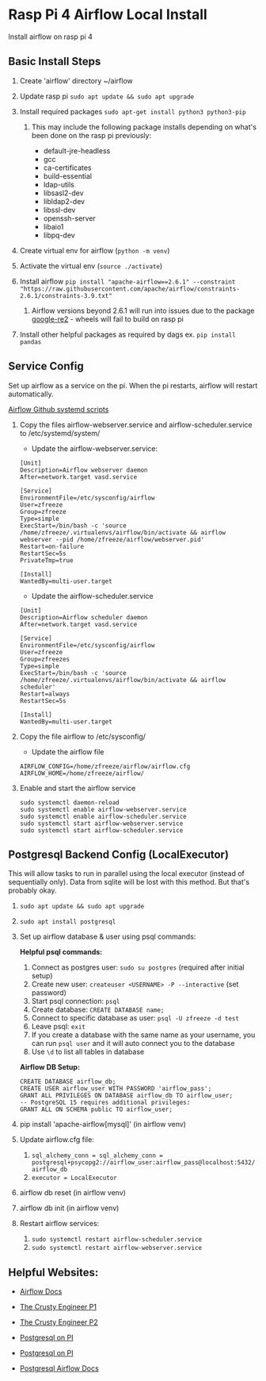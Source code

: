 # Rasp Pi 4 Airflow Local Install

Install airflow on rasp pi 4

## Basic Install Steps

1. Create 'airflow' directory  ~/airflow
2. Update rasp pi `sudo apt update && sudo apt upgrade`
3. Install required packages `sudo apt-get install python3 python3-pip`

    1. This may include the following package installs depending on what's been done on the rasp pi previously:

        * default-jre-headless
        * gcc 
        * ca-certificates 
        * build-essential 
        * ldap-utils 
        * libsasl2-dev 
        * libldap2-dev 
        * libssl-dev 
        * openssh-server 
        * libaio1 
        * libpq-dev

4. Create virtual env for airflow (`python -m venv`)
5. Activate the virtual env (`source ./activate`)
6. Install airflow `pip install "apache-airflow==2.6.1" --constraint "https://raw.githubusercontent.com/apache/airflow/constraints-2.6.1/constraints-3.9.txt"`

    1. Airflow versions beyond 2.6.1 will run into issues due to the package [google-re2](https://pypi.org/project/google-re2/) - wheels will fail to build on rasp pi

7. Install other helpful packages as required by dags ex. `pip install pandas`

## Service Config

Set up airflow as a service on the pi. When the pi restarts, airflow will restart automatically.

[Airflow Github systemd scripts](https://github.com/apache/airflow/tree/main/scripts/systemd)


1. Copy the files airflow-webserver.service and airflow-scheduler.service to /etc/systemd/system/
    
    * Update the airflow-webserver.service:

    ```   
    [Unit]
    Description=Airflow webserver daemon
    After=network.target vasd.service

    [Service]
    EnvironmentFile=/etc/sysconfig/airflow
    User=zfreeze
    Group=zfreeze
    Type=simple
    ExecStart=/bin/bash -c 'source /home/zfreeze/.virtualenvs/airflow/bin/activate && airflow webserver --pid /home/zfreeze/airflow/webserver.pid'
    Restart=on-failure
    RestartSec=5s
    PrivateTmp=true
        
    [Install]
    WantedBy=multi-user.target
    ```

    * Update the airflow-scheduler.service

    ```
    [Unit]
    Description=Airflow scheduler daemon
    After=network.target vasd.service

    [Service]
    EnvironmentFile=/etc/sysconfig/airflow
    User=zfreeze
    Group=zfreezes
    Type=simple
    ExecStart=/bin/bash -c 'source /home/zfreeze/.virtualenvs/airflow/bin/activate && airflow scheduler'
    Restart=always
    RestartSec=5s

    [Install]
    WantedBy=multi-user.target
    ```

2. Copy the file airflow to /etc/sysconfig/

    * Update the airflow file

    ```
    AIRFLOW_CONFIG=/home/zfreeze/airflow/airflow.cfg
    AIRFLOW_HOME=/home/zfreeze/airflow/
    ```

3. Enable and start the airflow service

    ```
    sudo systemctl daemon-reload 
    sudo systemctl enable airflow-webserver.service 
    sudo systemctl enable airflow-scheduler.service 
    sudo systemctl start airflow-webserver.service 
    sudo systemctl start airflow-scheduler.service
    ```

## Postgresql Backend Config (LocalExecutor)

This will allow tasks to run in parallel using the local executor (instead of sequentially only).
Data from sqlite will be lost with this method. But that's probably okay.

1. `sudo apt update && sudo apt upgrade`
2. `sudo apt install postgresql`
3. Set up airflow database & user using psql commands:

    **Helpful psql commands:**

    1. Connect as postgres user: `sudo su postgres` (required after initial setup)
    2. Create new user: `createuser <USERNAME> -P --interactive` (set password)
    3. Start psql connection: `psql`
    4. Create database: `CREATE DATABASE name;`
    5. Connect to specific database as user: `psql -U zfreeze -d test`
    6. Leave psql: `exit`
    7. If you create a database with the same name as your username, you can run `psql user` and it will
    auto connect you to the database
    8. Use `\d` to list all tables in database

    **Airflow DB Setup:**

    ```
    CREATE DATABASE airflow_db;
    CREATE USER airflow_user WITH PASSWORD 'airflow_pass';
    GRANT ALL PRIVILEGES ON DATABASE airflow_db TO airflow_user;
    -- PostgreSQL 15 requires additional privileges:
    GRANT ALL ON SCHEMA public TO airflow_user;
    ```

4. pip install 'apache-airflow[mysql]' (in airflow venv)
5. Update airflow.cfg file:
    1. `sql_alchemy_conn = sql_alchemy_conn = postgresql+psycopg2://airflow_user:airflow_pass@localhost:5432/airflow_db`
    2. `executor = LocalExecutor`
6. airflow db reset (in airflow venv)
7. airflow db init (in airflow venv)
8. Restart airflow services:
    1. `sudo systemctl restart airflow-scheduler.service`
    2. `sudo systemctl restart airflow-webserver.service`


## Helpful Websites:

* [Airflow Docs](https://airflow.apache.org/docs/apache-airflow/stable/start.html)

* [The Crusty Engineer P1](http://www.thecrustyengineer.com/post/setting_up_airflow_on_a_raspberry_pi_4_part_1)

* [The Crusty Engineer P2](http://www.thecrustyengineer.com/post/setting_up_airflow_on_a_raspberry_pi_4_part_2)

* [Postgresql on PI](https://singleboardblog.com/install-postgresql-on-raspberry-pi/)

* [Postgresql on PI](https://pimylifeup.com/raspberry-pi-postgresql/)

* [Postgresql Airflow Docs](https://airflow.apache.org/docs/apache-airflow/stable/howto/set-up-database.html#setting-up-a-postgresql-database)